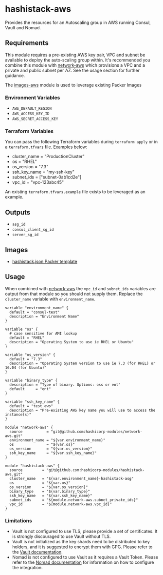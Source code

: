 # hashistack-aws 
Provides the resources for an Autoscaling group in AWS running Consul, Vault and Nomad.   

## Requirements

This module requires a pre-existing AWS key pair, VPC and subnet be available to
deploy the auto-scaling group within. It's recommended you combine this module
with [network-aws](https://github.com/hashicorp-modules/network-aws/) which
provisions a VPC and a private and public subnet per AZ. See the usage section
for further guidance.

The [images-aws](https://github.com/hashicorp-modules/images-aws) module is used
 to leverage existing Packer Images

### Environment Variables

- `AWS_DEFAULT_REGION`
- `AWS_ACCESS_KEY_ID`
- `AWS_SECRET_ACCESS_KEY`

### Terraform Variables

You can pass the following Terraform variables during `terraform apply` or
in a `terraform.tfvars` file. Examples below:

- cluster_name = "ProductionCluster"
- os = "RHEL"
- os_version = "7.3"
- ssh_key_name = "my-ssh-key"
- subnet_ids = ["subnet-0ab1cd2e"]
- vpc_id = "vpc-123abc45"

An existing `terraform.tfvars.example` file exists to be leveraged as an example.
## Outputs

- `asg_id`
- `consul_client_sg_id`
- `server_sg_id`

## Images

- [hashistack.json Packer template](https://github.com/hashicorp-modules/packer-templates/blob/master/hashistack/hashistack.json)

## Usage

When combined with [network-aws](https://github.com/hashicorp-modules/network-aws/)
the `vpc_id` and `subnet_ids` variables are output from that module so you should
not supply them. Replace the `cluster_name` variable with `environment_name`.

```hcl
variable "environment_name" {
  default = "consul-test"
  description = "Environment Name"
}

variable "os" {
  # case sensitive for AMI lookup
  default = "RHEL"
  description = "Operating System to use ie RHEL or Ubuntu"
}

variable "os_version" {
  default = "7.3"
  description = "Operating System version to use ie 7.3 (for RHEL) or 16.04 (for Ubuntu)"
}

variable "binary_type" {
  description = "Type of binary. Options: oss or ent"
  default     = "ent"
}

variable "ssh_key_name" {
  default = "test_aws"
  description = "Pre-existing AWS key name you will use to access the instance(s)"
}

module "network-aws" {
  source           = "git@github.com:hashicorp-modules/network-aws.git"
  environment_name = "${var.environment_name}"
  os               = "${var.os}"
  os_version       = "${var.os_version}"
  ssh_key_name     = "${var.ssh_key_name}"
}

module "hashistack-aws" {
  source         = "git@github.com:hashicorp-modules/hashistack-aws.git"
  cluster_name   = "${var.environment_name}-hashistack-asg"
  os             = "${var.os}"
  os_version     = "${var.os_version}"
  binary_type    = "${var.binary_type}"
  ssh_key_name   = "${var.ssh_key_name}"
  subnet_ids     = "${module.network-aws.subnet_private_ids}"
  vpc_id         = "${module.network-aws.vpc_id}"
}
```
### Limitations
- Vault is not configured to use TLS, please provide a set of certificates. It is strongly discouraged to use Vault without TLS.
- Vault is not initialized as the key shards need to be distributed to key holders, and it is suggested to encrypt them with GPG. Please refer to the [Vault documentation](https://www.vaultproject.io/docs/internals/architecture.html).
- Nomad is not configured to use Vault as it requires a Vault Token. Please refer to the [Nomad documentation](https://www.nomadproject.io/docs/vault-integration/) for information on how to configure the integration.
